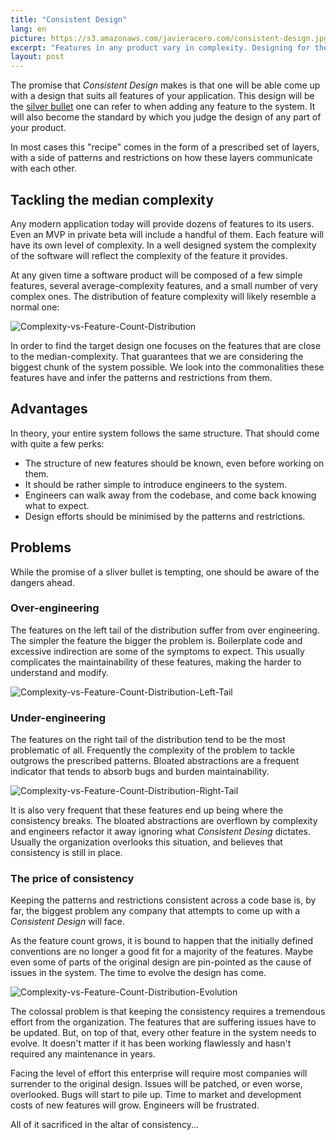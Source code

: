 ```yaml
---
title: "Consistent Design"
lang: en
picture: https://s3.amazonaws.com/javieracero.com/consistent-design.jpg
excerpt: "Features in any product vary in complexity. Designing for the median complexity and reusing the design is not a cost effective practice."
layout: post
---
```


The promise that _Consistent Design_ makes is that one will be able come up with a design that suits all features of your application. This design will be the [silver bullet](https://en.wikipedia.org/wiki/Silver_bullet) one can refer to when adding any feature to the system. It will also become the standard by which you judge the design of any part of your product.

In most cases this "recipe" comes in the form of a prescribed set of layers, with a side of patterns and restrictions on how these layers communicate with each other.


## Tackling the median complexity

Any modern application today will provide dozens of features to its users. Even an MVP in private beta will include a handful of them. Each feature will have its own level of complexity. In a well designed system the complexity of the software will reflect the complexity of the feature it provides.

At any given time a software product will be composed of a few simple features, several average-complexity features, and a small number of very complex ones. The distribution of feature complexity will likely resemble a normal one:

![Complexity-vs-Feature-Count-Distribution](https://s3.amazonaws.com/javieracero.com/consistent-design-feature-count-vs-comlexity-1.png)

In order to find the target design one focuses on the features that are close to the median-complexity. That guarantees that we are considering the biggest chunk of the system possible. We look into the commonalities these features have and infer the patterns and restrictions from them.


## Advantages

In theory, your entire system follows the same structure. That should come with quite a few perks:
* The structure of new features should be known, even before working on them.
* It should be rather simple to introduce engineers to the system.
* Engineers can walk away from the codebase, and come back knowing what to expect.
* Design efforts should be minimised by the patterns and restrictions.


## Problems

While the promise of a sliver bullet is tempting, one should be aware of the dangers ahead.

### Over-engineering

The features on the left tail of the distribution suffer from over engineering. The simpler the feature the bigger the problem is. Boilerplate code and excessive indirection are some of the symptoms to expect. This usually complicates the maintainability of these features, making the harder to understand and modify.

![Complexity-vs-Feature-Count-Distribution-Left-Tail](https://s3.amazonaws.com/javieracero.com/consistent-design-feature-count-vs-comlexity-2.png)


### Under-engineering

The features on the right tail of the distribution tend to be the most problematic of all. Frequently the complexity of the problem to tackle outgrows the prescribed patterns. Bloated abstractions are a frequent indicator that tends to absorb bugs and burden maintainability.

![Complexity-vs-Feature-Count-Distribution-Right-Tail](https://s3.amazonaws.com/javieracero.com/consistent-design-feature-count-vs-comlexity-3.png)

It is also very frequent that these features end up being where the consistency breaks. The bloated abstractions are overflown by complexity and engineers refactor it away ignoring what _Consistent Desing_ dictates. Usually the organization overlooks this situation, and believes that consistency is still in place.


### The price of consistency

Keeping the patterns and restrictions consistent across a code base is, by far, the biggest problem any company that attempts to come up with a _Consistent Design_ will face.

As the feature count grows, it is bound to happen that the initially defined conventions are no longer a good fit for a majority of the features. Maybe even some of parts of the original design are pin-pointed as the cause of issues in the system. The time to evolve the design has come.

![Complexity-vs-Feature-Count-Distribution-Evolution](https://s3.amazonaws.com/javieracero.com/consistent-design-feature-count-vs-comlexity-4.png)

The colossal problem is that keeping the consistency requires a tremendous effort from the organization. The features that are suffering issues have to be updated. But, on top of that, every other feature in the system needs to evolve. It doesn't matter if it has been working flawlessly and hasn't required any maintenance in years.

Facing the level of effort this enterprise will require most companies will surrender to the original design. Issues will be patched, or even worse, overlooked. Bugs will start to pile up. Time to market and development costs of new features will grow. Engineers will be frustrated.

All of it sacrificed in the altar of consistency...
